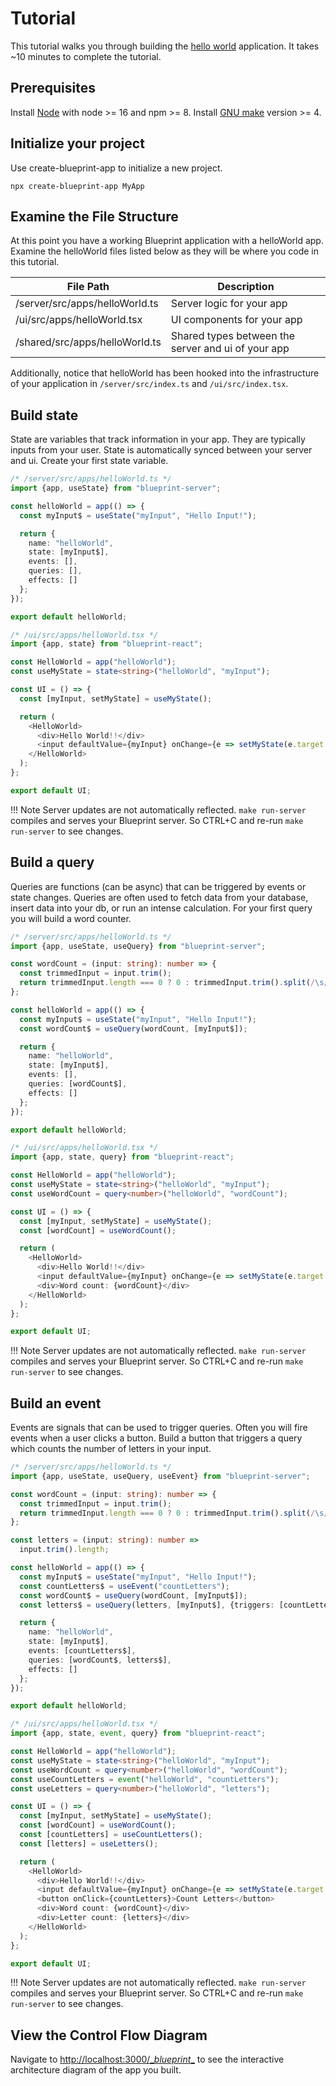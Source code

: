 # Tutorial

This tutorial walks you through building the [hello world](./examples.md#hello-world) application. It takes ~10 minutes to complete the tutorial.

## Prerequisites

Install [Node](https://nodejs.org/en/) with node >= 16 and npm >= 8. Install [GNU make](https://www.gnu.org/s/make/manual/make.html) version >= 4.

## Initialize your project 

Use create-blueprint-app to initialize a new project.

```shell
npx create-blueprint-app MyApp
```

## Examine the File Structure

At this point you have a working Blueprint application with a helloWorld app. Examine the helloWorld files listed below as they will be where you code in this tutorial.

|File Path|Description|
|----|----|
|/server/src/apps/helloWorld.ts|Server logic for your app|
|/ui/src/apps/helloWorld.tsx|UI components for your app|
|/shared/src/apps/helloWorld.ts|Shared types between the server and ui of your app|

Additionally, notice that helloWorld has been hooked into the infrastructure of your application in `/server/src/index.ts` and `/ui/src/index.tsx`.

## Build state

State are variables that track information in your app. They are typically inputs from your user. State is automatically synced between your server and ui. Create your first state variable.

```typescript
/* /server/src/apps/helloWorld.ts */
import {app, useState} from "blueprint-server";

const helloWorld = app(() => {
  const myInput$ = useState("myInput", "Hello Input!");

  return {
    name: "helloWorld",
    state: [myInput$],
    events: [],
    queries: [],
    effects: []
  };
});

export default helloWorld;
```

```typescript
/* /ui/src/apps/helloWorld.tsx */
import {app, state} from "blueprint-react";

const HelloWorld = app("helloWorld");
const useMyState = state<string>("helloWorld", "myInput");

const UI = () => {
  const [myInput, setMyState] = useMyState();

  return (
    <HelloWorld>
      <div>Hello World!!</div>
      <input defaultValue={myInput} onChange={e => setMyState(e.target.value)} />
    </HelloWorld>
  );
};

export default UI;
```

!!! Note 
    Server updates are not automatically reflected. `make run-server` compiles and serves your Blueprint server. So CTRL+C and re-run `make run-server` to see changes.

## Build a query

Queries are functions (can be async) that can be triggered by events or state changes. Queries are often used to fetch data from your database, insert data into your db, or run an intense calculation. For your first query you will build a word counter.

```typescript
/* /server/src/apps/helloWorld.ts */
import {app, useState, useQuery} from "blueprint-server";

const wordCount = (input: string): number => {
  const trimmedInput = input.trim();
  return trimmedInput.length === 0 ? 0 : trimmedInput.trim().split(/\s/).length;
};

const helloWorld = app(() => {
  const myInput$ = useState("myInput", "Hello Input!");
  const wordCount$ = useQuery(wordCount, [myInput$]);

  return {
    name: "helloWorld",
    state: [myInput$],
    events: [],
    queries: [wordCount$],
    effects: []
  };
});

export default helloWorld;
```

```typescript
/* /ui/src/apps/helloWorld.tsx */
import {app, state, query} from "blueprint-react";

const HelloWorld = app("helloWorld");
const useMyState = state<string>("helloWorld", "myInput");
const useWordCount = query<number>("helloWorld", "wordCount");

const UI = () => {
  const [myInput, setMyState] = useMyState();
  const [wordCount] = useWordCount();

  return (
    <HelloWorld>
      <div>Hello World!!</div>
      <input defaultValue={myInput} onChange={e => setMyState(e.target.value)} />
      <div>Word count: {wordCount}</div>
    </HelloWorld>
  );
};

export default UI;
```

!!! Note
    Server updates are not automatically reflected. `make run-server` compiles and serves your Blueprint server. So CTRL+C and re-run `make run-server` to see changes.

## Build an event

Events are signals that can be used to trigger queries. Often you will fire events when a user clicks a button. Build a button that triggers a query which counts the number of letters in your input.

```typescript
/* /server/src/apps/helloWorld.ts */
import {app, useState, useQuery, useEvent} from "blueprint-server";

const wordCount = (input: string): number => {
  const trimmedInput = input.trim();
  return trimmedInput.length === 0 ? 0 : trimmedInput.trim().split(/\s/).length;
};

const letters = (input: string): number =>
  input.trim().length;

const helloWorld = app(() => {
  const myInput$ = useState("myInput", "Hello Input!");
  const countLetters$ = useEvent("countLetters");
  const wordCount$ = useQuery(wordCount, [myInput$]);
  const letters$ = useQuery(letters, [myInput$], {triggers: [countLetters$]});

  return {
    name: "helloWorld",
    state: [myInput$],
    events: [countLetters$],
    queries: [wordCount$, letters$],
    effects: []
  };
});

export default helloWorld;
```


```typescript
/* /ui/src/apps/helloWorld.tsx */
import {app, state, event, query} from "blueprint-react";

const HelloWorld = app("helloWorld");
const useMyState = state<string>("helloWorld", "myInput");
const useWordCount = query<number>("helloWorld", "wordCount");
const useCountLetters = event("helloWorld", "countLetters");
const useLetters = query<number>("helloWorld", "letters");

const UI = () => {
  const [myInput, setMyState] = useMyState();
  const [wordCount] = useWordCount();
  const [countLetters] = useCountLetters();
  const [letters] = useLetters();

  return (
    <HelloWorld>
      <div>Hello World!!</div>
      <input defaultValue={myInput} onChange={e => setMyState(e.target.value)}/>
      <button onClick={countLetters}>Count Letters</button>
      <div>Word count: {wordCount}</div>
      <div>Letter count: {letters}</div>
    </HelloWorld>
  );
};

export default UI;
```

!!! Note
    Server updates are not automatically reflected. `make run-server` compiles and serves your Blueprint server. So CTRL+C and re-run `make run-server` to see changes.

## View the Control Flow Diagram

Navigate to [http://localhost:3000/\__blueprint__](http://localhost:3000/__blueprint__) to see the interactive architecture diagram of the app you built.